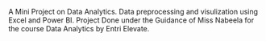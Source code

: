 A Mini Project on Data Analytics.
Data preprocessing and visulization using Excel and Power BI.
Project Done under the Guidance of Miss Nabeela for the course Data Analytics by Entri Elevate.
